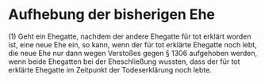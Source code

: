 # Aufhebung der bisherigen Ehe

(1) Geht ein Ehegatte, nachdem der andere Ehegatte für tot erklärt worden ist, eine neue Ehe ein, so kann, wenn der für tot erklärte Ehegatte noch lebt, die neue Ehe nur dann wegen Verstoßes gegen § 1306 aufgehoben werden, wenn beide Ehegatten bei der Eheschließung wussten, dass der für tot erklärte Ehegatte im Zeitpunkt der Todeserklärung noch lebte.